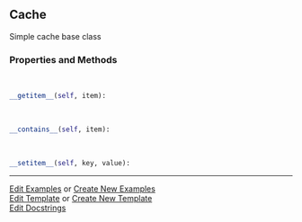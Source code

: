 ## <a id="McUtils.Scaffolding.Caches.Cache">Cache</a>
Simple cache base class

### Properties and Methods
<a id="McUtils.Scaffolding.Caches.Cache.__getitem__" class="docs-object-method">&nbsp;</a>
```python
__getitem__(self, item): 
```

<a id="McUtils.Scaffolding.Caches.Cache.__contains__" class="docs-object-method">&nbsp;</a>
```python
__contains__(self, item): 
```

<a id="McUtils.Scaffolding.Caches.Cache.__setitem__" class="docs-object-method">&nbsp;</a>
```python
__setitem__(self, key, value): 
```





___

[Edit Examples](https://github.com/McCoyGroup/McUtils/edit/edit/ci/examples/ci/docs/McUtils/Scaffolding/Caches/Cache.md) or 
[Create New Examples](https://github.com/McCoyGroup/McUtils/new/edit/?filename=ci/examples/ci/docs/McUtils/Scaffolding/Caches/Cache.md) <br/>
[Edit Template](https://github.com/McCoyGroup/McUtils/edit/edit/ci/docs/ci/docs/McUtils/Scaffolding/Caches/Cache.md) or 
[Create New Template](https://github.com/McCoyGroup/McUtils/new/edit/?filename=ci/docs/templates/ci/docs/McUtils/Scaffolding/Caches/Cache.md) <br/>
[Edit Docstrings](https://github.com/McCoyGroup/McUtils/edit/edit/McUtils/Scaffolding/Caches.py?message=Update%20Docs)